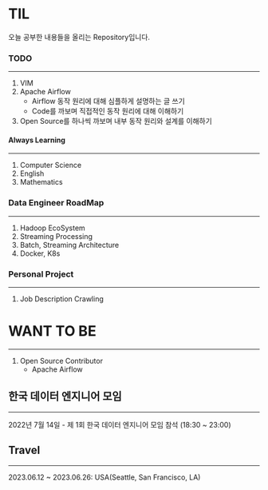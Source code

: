# TIL

오늘 공부한 내용들을 올리는 Repository입니다.

### TODO
---
1. VIM
2. Apache Airflow
    - Airflow 동작 원리에 대해 심플하게 설명하는 글 쓰기
    - Code를 까보며 직접적인 동작 원리에 대해 이해하기
3. Open Source를 하나씩 까보며 내부 동작 원리와 설계를 이해하기

#### Always Learning
---
1. Computer Science
2. English
3. Mathematics

### Data Engineer RoadMap
---
1. Hadoop EcoSystem
2. Streaming Processing
3. Batch, Streaming Architecture
4. Docker, K8s

###  Personal Project
---
1. Job Description Crawling

# WANT TO BE
---
1. Open Source Contributor
    - Apache Airflow


## 한국 데이터 엔지니어 모임
---
2022년 7월 14일 - 제 1회 한국 데이터 엔지니어 모임 참석 (18:30 ~ 23:00)

## Travel
---
2023.06.12 ~ 2023.06.26: USA(Seattle, San Francisco, LA) 
